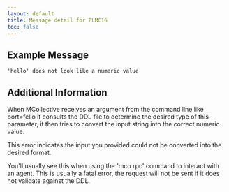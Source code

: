 ```yaml
---
layout: default
title: Message detail for PLMC16
toc: false
---
```


Example Message
---------------

    'hello' does not look like a numeric value

Additional Information
----------------------

When MCollective receives an argument from the command line like port=fello it consults the DDL file to determine the desired type of this parameter, it then tries to convert the input string into the correct numeric value.

This error indicates the input you provided could not be converted into the desired format.

You'll usually see this when using the 'mco rpc' command to interact with an agent.  This is usually a fatal error, the request will not be sent if it does not validate against the DDL.
